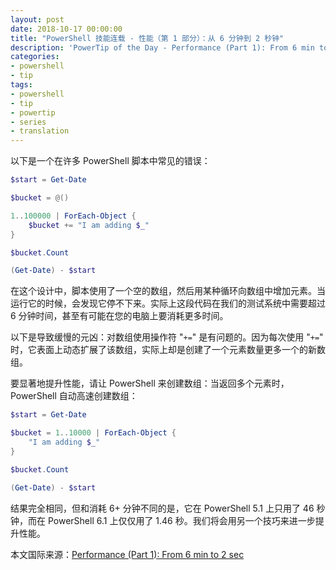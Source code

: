 ```yaml
---
layout: post
date: 2018-10-17 00:00:00
title: "PowerShell 技能连载 - 性能（第 1 部分）：从 6 分钟到 2 秒钟"
description: 'PowerTip of the Day - Performance (Part 1): From 6 min to 2 sec'
categories:
- powershell
- tip
tags:
- powershell
- tip
- powertip
- series
- translation
---
```

以下是一个在许多 PowerShell 脚本中常见的错误：

```powershell
$start = Get-Date

$bucket = @()

1..100000 | ForEach-Object {
    $bucket += "I am adding $_"
}

$bucket.Count

(Get-Date) - $start
```

在这个设计中，脚本使用了一个空的数组，然后用某种循环向数组中增加元素。当运行它的时候，会发现它停不下来。实际上这段代码在我们的测试系统中需要超过 6 分钟时间，甚至有可能在您的电脑上要消耗更多时间。

以下是导致缓慢的元凶：对数组使用操作符 "`+=`" 是有问题的。因为每次使用 "`+=`" 时，它表面上动态扩展了该数组，实际上却是创建了一个元素数量更多一个的新数组。

要显著地提升性能，请让 PowerShell 来创建数组：当返回多个元素时，PowerShell 自动高速创建数组：

```powershell
$start = Get-Date

$bucket = 1..10000 | ForEach-Object {
    "I am adding $_"
}

$bucket.Count

(Get-Date) - $start
```

结果完全相同，但和消耗 6+ 分钟不同的是，它在 PowerShell 5.1 上只用了 46 秒钟，而在 PowerShell 6.1 上仅仅用了 1.46 秒。我们将会用另一个技巧来进一步提升性能。

<!--more-->
本文国际来源：[Performance (Part 1): From 6 min to 2 sec](http://community.idera.com/powershell/powertips/b/tips/posts/performance-part-1-from-6-min-to-2-sec)
